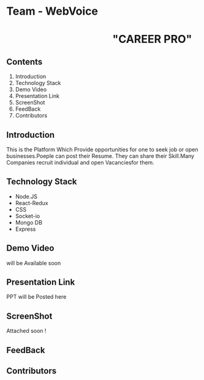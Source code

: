 # Team - WebVoice
# &emsp; &emsp; &emsp; &emsp; &emsp; &emsp; &emsp; &emsp; **"CAREER PRO"**
## Contents
1. Introduction
2. Technology Stack
3. Demo Video
4. Presentation Link
5. ScreenShot
6. FeedBack
7. Contributors

## Introduction
This is the Platform Which Provide opportunities for one to seek job or open businesses.Poeple can post their Resume. They can share their Skill.Many Companies recruit individual and open Vacanciesfor them.

## Technology Stack
* Node.JS
* React-Redux
* CSS
*  Socket-io
* Mongo DB
* Express

## Demo Video
will be Available soon

## Presentation Link
PPT will be Posted here

## ScreenShot
Attached soon !

## FeedBack

## Contributors
